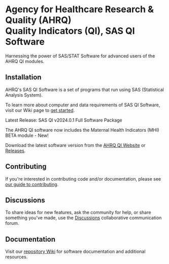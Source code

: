 # Agency for Healthcare Research & Quality (AHRQ) <br> Quality Indicators (QI), SAS QI Software

Harnessing the power of SAS/STAT Software for advanced users of the AHRQ QI modules.

## Installation

AHRQ's SAS QI Software is a set of programs that run using SAS (Statistical Analysis System).

To learn more about computer and data requirements of SAS QI Software, visit our Wiki page to [get started](https://github.com/panth-tyler/panth-qi/wiki/Getting-Started).

Latest Release: SAS QI v2024.0.1 Full Software Package

The AHRQ QI software now includes the Maternal Health Indicators (MHI) BETA module - New!

Download the latest software version from the [AHRQ QI Website](https://qualityindicators.ahrq.gov/software/sas_qi) or [Releases](https://github.com/panth-tyler/panth-qi/releases).

## Contributing

If you're interested in contributing code and/or documentation, please see [our guide to contributing](https://github.com/panth-tyler/panth-qi/wiki/Contributing-to-AHRQ-SAS-QI-Software).

## Discussions

To share ideas for new features, ask the community for help, or share something you've made, use the [Discussions](https://github.com/panth-tyler/panth-qi/discussions) collaborative communication forum.

## Documentation

Visit our [repository Wiki](https://github.com/panth-tyler/panth-qi/wiki) for software documentation and additional resources.

